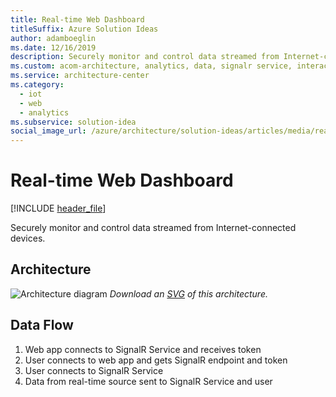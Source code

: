 ```yaml
---
title: Real-time Web Dashboard
titleSuffix: Azure Solution Ideas
author: adamboeglin
ms.date: 12/16/2019
description: Securely monitor and control data streamed from Internet-connected devices
ms.custom: acom-architecture, analytics, data, signalr service, interactive-diagram, 'https://azure.microsoft.com/solutions/architecture/real-time-web-dashboard/'
ms.service: architecture-center
ms.category:
  - iot
  - web
  - analytics
ms.subservice: solution-idea
social_image_url: /azure/architecture/solution-ideas/articles/media/real-time-web-dashboard.png
---
```


# Real-time Web Dashboard

[!INCLUDE [header_file](../../../includes/sol-idea-header.md)]

Securely monitor and control data streamed from Internet-connected devices.

## Architecture

![Architecture diagram](../media/real-time-web-dashboard.png)
*Download an [SVG](../media/real-time-web-dashboard.svg) of this architecture.*

## Data Flow

1. Web app connects to SignalR Service and receives token
1. User connects to web app and gets SignalR endpoint and token
1. User connects to SignalR Service
1. Data from real-time source sent to SignalR Service and user
